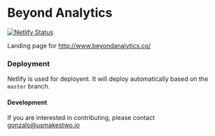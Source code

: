 # Beyond Analytics

[![Netlify Status](https://api.netlify.com/api/v1/badges/3bc52abf-5ae0-4f24-8693-aabe5375ee51/deploy-status)](https://app.netlify.com/sites/priceless-brahmagupta-08b9c9/deploys)

Landing page for http://www.beyondanalytics.co/

### Deployment

Netlify is used for deployent. It will deploy automatically based on the `master` branch.

#### Development

If you are interested in contributing, please contact gonzalo@usmakestwo.io
